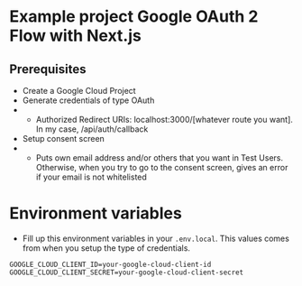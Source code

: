 # Example project Google OAuth 2 Flow with Next.js

## Prerequisites
- Create a Google Cloud Project
- Generate credentials of type OAuth
- - Authorized Redirect URIs: localhost:3000/[whatever route you want].  In my case, /api/auth/callback
- Setup consent screen
- - Puts own email address and/or others that you want in Test Users. Otherwise, when you try to go to the consent screen, gives an error if your email is not whitelisted

# Environment variables
- Fill up this environment variables in your `.env.local`. This values comes from when you setup the type of credentials.
```
GOOGLE_CLOUD_CLIENT_ID=your-google-cloud-client-id
GOOGLE_CLOUD_CLIENT_SECRET=your-google-cloud-client-secret
```
